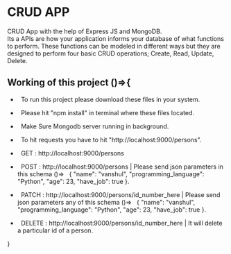 # CRUD APP


CRUD App with the help of Express JS and MongoDB.  
Its a APIs are how your application informs your database of what functions to perform. 
These functions can be modeled in different ways but they are designed to perform four basic CRUD operations; Create, Read, Update, Delete.


Working of this project ()=>{
-----------------------------

*   To run this project please download these files in your system.
*   Please hit "npm install" in terminal where these files located.
*   Make Sure Mongodb server running in background.
*   To hit requests you have to hit "http://localhost:9000/persons".

*   GET : http://localhost:9000/persons
*   POST : http://localhost:9000/persons | Please send json parameters in this schema ()=>
    { "name": "vanshul", "programming_language": "Python", "age": 23, "have_job": true }.
*   PATCH : http://localhost:9000/persons/id_number_here | Please send json parameters any of this schema ()=>
    { "name": "vanshul", "programming_language": "Python", "age": 23, "have_job": true }.
*   DELETE : http://localhost:9000/persons/id_number_here | It will delete a particular id of a person.

}

